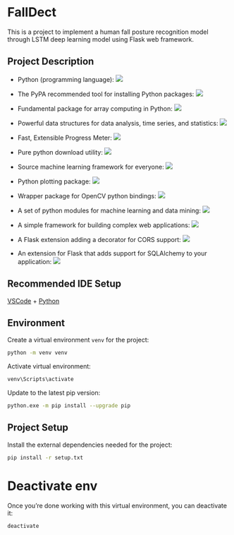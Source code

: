 # FallDect
This is a project to implement a human fall posture recognition model through LSTM deep learning model using Flask web framework.

## Project Description

- Python (programming language): <a href="https://www.python.org/downloads/release/python-31010/" alt="Python"><img src="https://img.shields.io/badge/python-v3.10.10-blue?logo=python" /></a>

- The PyPA recommended tool for installing Python packages: <a href="https://pypi.org/project/pip/" alt="pip"><img src="https://img.shields.io/badge/pypi-v23.0.1-blue?logo=pypi" /></a>

- Fundamental package for array computing in Python: <a href="https://numpy.org/" alt="numpy"><img src="https://img.shields.io/badge/numpy-v1.24.2-blue?logo=numpy" /></a>

- Powerful data structures for data analysis, time series, and statistics: <a href="https://pandas.pydata.org/" alt="pandas"><img src="https://img.shields.io/badge/pandas-v1.5.3-blue?logo=pandas" /></a>

- Fast, Extensible Progress Meter: <a href="https://tqdm.github.io/" alt="tqdm"><img src="https://img.shields.io/badge/tqdm-v4.65.0-blue?logo=tqdm" /></a>

- Pure python download utility: <a href="https://pypi.org/project/wget/" alt="wget"><img src="https://img.shields.io/badge/wget-v3.2-blue?logo=wget" /></a>

- Source machine learning framework for everyone: <a href="https://www.tensorflow.org/" alt="tensorflow"><img src="https://img.shields.io/badge/tensorflow-v2.11.1-blue?logo=tensorflow" /></a>

- Python plotting package: <a href="https://matplotlib.org/" alt="matplotlib"><img src="https://img.shields.io/badge/matplotlib-v3.7.1-blue?logo=matplotlib" /></a>

- Wrapper package for OpenCV python bindings: <a href="https://github.com/opencv/opencv-python" alt="opencv-python"><img src="https://img.shields.io/badge/opencv python-v4.7.0.72-blue?logo=opencv" /></a>

- A set of python modules for machine learning and data mining: <a href="https://scikit-learn.org/stable/" alt="scikit learn"><img src="https://img.shields.io/badge/scikit learn-v1.2.2-blue?logo=scikitlearn" /></a>

- A simple framework for building complex web applications: <a href="https://pypi.org/project/Flask/" alt="flask"><img src="https://img.shields.io/badge/flask-v2.2.3-blue?logo=flask" /></a>

- A Flask extension adding a decorator for CORS support: <a href="https://pypi.org/project/Flask-Cors/" alt="flask cors"><img src="https://img.shields.io/badge/flask cors-v3.0.10-blue?logo=flask-cors" /></a>

- An extension for Flask that adds support for SQLAlchemy to your application: <a href="https://pypi.org/project/Flask-SQLAlchemy/" alt="flask_sqlalchemy"><img src="https://img.shields.io/badge/flask_sqlalchemy-v3.0.3-blue?logo=flask_sqlalchemy" /></a>


## Recommended IDE Setup

[VSCode](https://code.visualstudio.com/) + [Python](https://www.python.org/downloads/release/python-31010/)
## Environment
Create a virtual environment `venv` for the project:
```sh
python -m venv venv
```
Activate virtual environment:
```sh
venv\Scripts\activate
```
Update to the latest pip version:
```sh
python.exe -m pip install --upgrade pip
```

## Project Setup
Install the external dependencies needed for the project:
```sh
pip install -r setup.txt
```

# Deactivate env

Once you’re done working with this virtual environment, you can deactivate it:
```sh
deactivate
```
